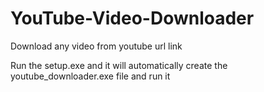 # YouTube-Video-Downloader
Download any video from youtube url link

  Run the setup.exe and it will automatically create the youtube_downloader.exe file and run it
